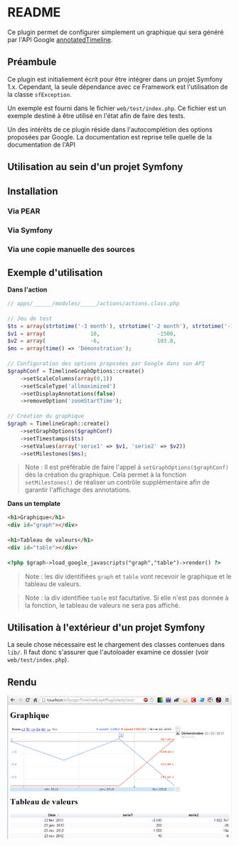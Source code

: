 README
======

Ce plugin permet de configurer simplement un graphique qui sera généré par 
l'API Google [annotatedTimeline](https://developers.google.com/chart/interactive/docs/gallery/annotatedtimeline?hl=fr).



Préambule
---------

Ce plugin est initialiement écrit pour être intégrer dans un projet Symfony 1.x.
Cependant, la seule dépendance avec ce Framework est l'utilisation de la classe `sfException`.

Un exemple est fourni dans le fichier `web/test/index.php`.
Ce fichier est un exemple destiné à être utilisé en l'état afin de faire des tests.

Un des intérêts de ce plugin réside dans l'autocomplétion des options proposées par Google.
La documentation est reprise telle quelle de la documentation de l'API


Utilisation au sein d'un projet Symfony
---------------------------------------

## Installation

### Via PEAR
### Via Symfony
### Via une copie manuelle des sources

## Exemple d'utilisation

**Dans l'action**

``` php
// apps/______/modules/_____/actions/actions.class.php

// Jeu de test
$ts = array(strtotime('-3 month'), strtotime('-2 month'), strtotime('-1 month'), time());
$v1 = array(              10,                  -1500,                   200,    -3540.2);
$v2 = array(              -6,                  103.8,                   -26,    1022357);
$ms = array(time() => 'Démonstration');

// Configuration des options proposées par Google dans son API
$graphConf = TimelineGraphOptions::create()
	->setScaleColumns(array(0,1))
	->setScaleType('allmaximized')
	->setDisplayAnnotations(false)
	->removeOption('zoomStartTime');

// Création du graphique
$graph = TimelineGraph::create()
	->setGraphOptions($graphConf)
	->setTimestamps($ts)
	->setValues(array('serie1' => $v1, 'serie2' => $v2))
	->setMilestones($ms);
```

> Note : Il est préférable de faire l'appel à `setGraphOptions($graphConf)` 
> dès la création du graphique. Cela permet à la fonction `setMilestones()` 
> de réaliser un contrôle supplémentaire afin de garantir l'affichage des 
> annotations.

**Dans un template**

``` html
<h1>Graphique</h1>
<div id="graph"></div>
		
<h1>Tableau de valeurs</h1>
<div id="table"></div>

<?php $graph->load_google_javascripts("graph","table")->render() ?>
```

> Note : les div identifiées `graph` et `table`  vont recevoir 
> le graphique et le tableau de valeurs.

> Note : la div identifiée `table` est facultative. Si elle n'est pas donnée
> à la fonction, le tableau de valeurs ne sera pas affiché.

Utilisation à l'extérieur d'un projet Symfony
---------------------------------------------

La seule chose nécessaire est le chargement des classes contenues dans `lib/`.
Il faut donc s'assurer que l'autoloader examine ce dossier (voir `web/test/index.php`).

Rendu
-----

![](web/test/screenshot.png?raw=true)